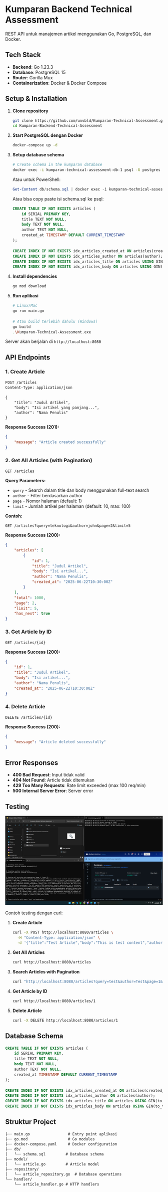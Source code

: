 # Kumparan Backend Technical Assessment

REST API untuk manajemen artikel menggunakan Go, PostgreSQL, dan Docker.


## Tech Stack

- **Backend**: Go 1.23.3
- **Database**: PostgreSQL 15
- **Router**: Gorilla Mux
- **Containerization**: Docker & Docker Compose

## Setup & Installation

1. **Clone repository**
   ```bash
   git clone https://github.com/unvbld/Kumparan-Technical-Assessment.git
   cd Kumparan-Backend-Technical-Assessment
   ```

2. **Start PostgreSQL dengan Docker**
   ```bash
   docker-compose up -d
   ```

3. **Setup database schema**
   ```bash
   # Create schema in the kumparan database
   docker exec -i kumparan-technical-assessment-db-1 psql -U postgres -d kumparan < db/schema.sql
   ```
   
   Atau untuk PowerShell:
   ```powershell
   Get-Content db/schema.sql | docker exec -i kumparan-technical-assessment-db-1 psql -U postgres -d kumparan
   ```
   
   Atau bisa copy paste isi schema.sql ke psql:
   ```sql
   CREATE TABLE IF NOT EXISTS articles (
       id SERIAL PRIMARY KEY,
       title TEXT NOT NULL,
       body TEXT NOT NULL,
       author TEXT NOT NULL,
       created_at TIMESTAMP DEFAULT CURRENT_TIMESTAMP
   );

   CREATE INDEX IF NOT EXISTS idx_articles_created_at ON articles(created_at DESC);
   CREATE INDEX IF NOT EXISTS idx_articles_author ON articles(author);
   CREATE INDEX IF NOT EXISTS idx_articles_title ON articles USING GIN(to_tsvector('english', title));
   CREATE INDEX IF NOT EXISTS idx_articles_body ON articles USING GIN(to_tsvector('english', body));
   ```

4. **Install dependencies**
   ```bash
   go mod download
   ```

5. **Run aplikasi**
   ```bash
   # Linux/Mac
   go run main.go
   
   # Atau build terlebih dahulu (Windows)
   go build
   .\Kumparan-Technical-Assessment.exe
   ```

Server akan berjalan di `http://localhost:8080`

## API Endpoints

### 1. Create Article
```http
POST /articles
Content-Type: application/json

{
    "title": "Judul Artikel", 
    "body": "Isi artikel yang panjang...",
    "author": "Nama Penulis"
}
```

**Response Success (201):**
```json
{
    "message": "Article created successfully"
}
```

### 2. Get All Articles (with Pagination)
```http
GET /articles
```

**Query Parameters:**
- `query` - Search dalam title dan body menggunakan full-text search
- `author` - Filter berdasarkan author
- `page` - Nomor halaman (default: 1)
- `limit` - Jumlah artikel per halaman (default: 10, max: 100)

**Contoh:**
```http
GET /articles?query=teknologi&author=john&page=2&limit=5
```

**Response Success (200):**
```json
{
    "articles": [
        {
            "id": 1,
            "title": "Judul Artikel",
            "body": "Isi artikel...",
            "author": "Nama Penulis",
            "created_at": "2025-06-22T10:30:00Z"
        }
    ],
    "total": 1000,
    "page": 2,
    "limit": 5,
    "has_next": true
}
```

### 3. Get Article by ID
```http
GET /articles/{id}
```

**Response Success (200):**
```json
{
    "id": 1,
    "title": "Judul Artikel",
    "body": "Isi artikel...",
    "author": "Nama Penulis", 
    "created_at": "2025-06-22T10:30:00Z"
}
```

### 4. Delete Article
```http
DELETE /articles/{id}
```

**Response Success (200):**
```json
{
    "message": "Article deleted successfully"
}
```

## Error Responses

- **400 Bad Request**: Input tidak valid
- **404 Not Found**: Article tidak ditemukan
- **429 Too Many Requests**: Rate limit exceeded (max 100 req/min)
- **500 Internal Server Error**: Server error

## Testing

![API Test Screenshot](img/test.png)

Contoh testing dengan curl:

1. **Create Article**
   ```bash
   curl -X POST http://localhost:8080/articles \
     -H "Content-Type: application/json" \
     -d '{"title":"Test Article","body":"This is test content","author":"Test Author"}'
   ```

2. **Get All Articles**
   ```bash
   curl http://localhost:8080/articles
   ```

3. **Search Articles with Pagination**
   ```bash
   curl "http://localhost:8080/articles?query=test&author=Test&page=1&limit=5"
   ```

4. **Get Article by ID**
   ```bash
   curl http://localhost:8080/articles/1
   ```

5. **Delete Article**
   ```bash
   curl -X DELETE http://localhost:8080/articles/1
   ```

## Database Schema

```sql
CREATE TABLE IF NOT EXISTS articles (
    id SERIAL PRIMARY KEY,
    title TEXT NOT NULL,
    body TEXT NOT NULL,
    author TEXT NOT NULL,
    created_at TIMESTAMP DEFAULT CURRENT_TIMESTAMP
);

CREATE INDEX IF NOT EXISTS idx_articles_created_at ON articles(created_at DESC);
CREATE INDEX IF NOT EXISTS idx_articles_author ON articles(author);
CREATE INDEX IF NOT EXISTS idx_articles_title ON articles USING GIN(to_tsvector('english', title));
CREATE INDEX IF NOT EXISTS idx_articles_body ON articles USING GIN(to_tsvector('english', body));
```

## Struktur Project

```
├── main.go                 # Entry point aplikasi
├── go.mod                  # Go modules
├── docker-compose.yaml     # Docker configuration
├── db/
│   └── schema.sql         # Database schema
├── model/
│   └── article.go         # Article model
├── repository/
│   └── article_repository.go  # Database operations
└── handler/
    └── article_handler.go # HTTP handlers
```
